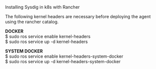 Installing Sysdig in k8s with Rancher<br>

The following kernel headers are necessary before deploying the agent using the rancher catalog.<br>

<b>DOCKER</b><br>
$ sudo ros service enable kernel-headers<br>
$ sudo ros service up -d kernel-headers<br>


<b>SYSTEM DOCKER</b><br>
$ sudo ros service enable kernel-headers-system-docker<br>
$ sudo ros service up -d kernel-headers-system-docker<br>
